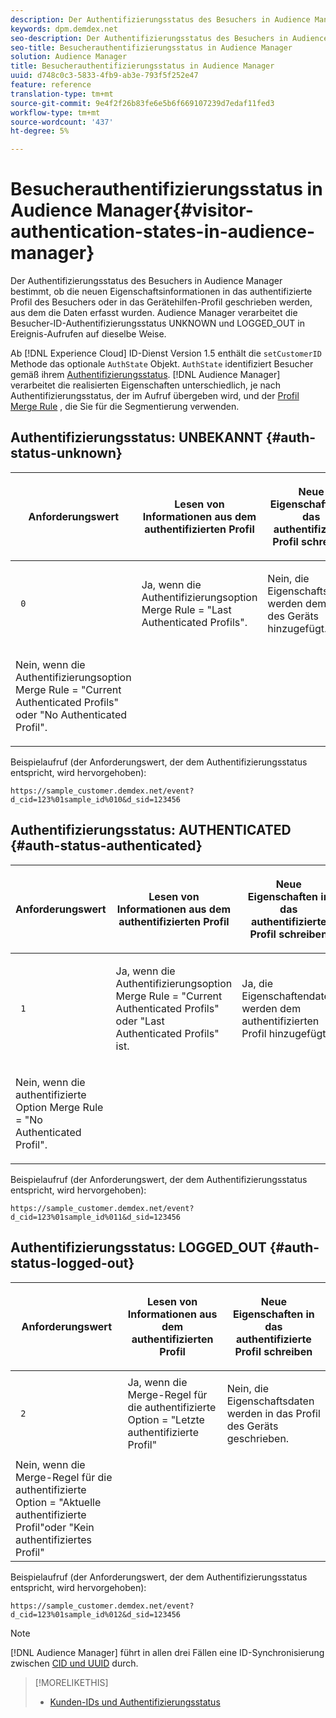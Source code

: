 ```yaml
---
description: Der Authentifizierungsstatus des Besuchers in Audience Manager bestimmt, ob die neuen Eigenschaftsinformationen in das authentifizierte Profil des Besuchers oder in das Gerätehilfen-Profil geschrieben werden, aus dem die Daten erfasst wurden. Audience Manager verarbeitet die Besucher-ID-Authentifizierungsstatus UNKNOWN und LOGGED_OUT in Ereignis-Aufrufen auf dieselbe Weise.
keywords: dpm.demdex.net
seo-description: Der Authentifizierungsstatus des Besuchers in Audience Manager bestimmt, ob die neuen Eigenschaftsinformationen in das authentifizierte Profil des Besuchers oder in das Gerätehilfen-Profil geschrieben werden, aus dem die Daten erfasst wurden. Audience Manager verarbeitet die Besucher-ID-Authentifizierungsstatus UNKNOWN und LOGGED_OUT in Ereignis-Aufrufen auf dieselbe Weise.
seo-title: Besucherauthentifizierungsstatus in Audience Manager
solution: Audience Manager
title: Besucherauthentifizierungsstatus in Audience Manager
uuid: d748c0c3-5833-4fb9-ab3e-793f5f252e47
feature: reference
translation-type: tm+mt
source-git-commit: 9e4f2f26b83fe6e5b6f669107239d7edaf11fed3
workflow-type: tm+mt
source-wordcount: '437'
ht-degree: 5%

---
```



# Besucherauthentifizierungsstatus in Audience Manager{#visitor-authentication-states-in-audience-manager}

Der Authentifizierungsstatus des Besuchers in Audience Manager bestimmt, ob die neuen Eigenschaftsinformationen in das authentifizierte Profil des Besuchers oder in das Gerätehilfen-Profil geschrieben werden, aus dem die Daten erfasst wurden. Audience Manager verarbeitet die Besucher-ID-Authentifizierungsstatus UNKNOWN und LOGGED_OUT in Ereignis-Aufrufen auf dieselbe Weise.

Ab [!DNL Experience Cloud] ID-Dienst Version 1.5 enthält die `setCustomerID` Methode das optionale `AuthState` Objekt. `AuthState` identifiziert Besucher gemäß ihrem [Authentifizierungsstatus](https://docs.adobe.com/content/help/en/id-service/using/reference/authenticated-state.html). [!DNL Audience Manager] verarbeitet die realisierten Eigenschaften unterschiedlich, je nach Authentifizierungsstatus, der im Aufruf übergeben wird, und der [Profil Merge Rule](../features/profile-merge-rules/merge-rules-dashboard.md) , die Sie für die Segmentierung verwenden.

## Authentifizierungsstatus: UNBEKANNT {#auth-status-unknown}

<table id="table_E1EA51533FAE4BBFB338D6F6116BC1F9"> 
 <thead> 
  <tr> 
   <th colname="col1" class="entry"> <p>Anforderungswert </p> </th> 
   <th colname="col2" class="entry"> <p> <b>Lesen</b> von Informationen aus dem authentifizierten Profil </p> </th> 
   <th colname="col3" class="entry"> <p> <b>Neue Eigenschaften in das authentifizierte Profil schreiben</b> </p> </th> 
  </tr> 
 </thead>
 <tbody> 
  <tr> 
   <td colname="col1" morerows="1"> <p> <code> 0 </code> </p> </td> 
   <td colname="col2"> <p>Ja, wenn die Authentifizierungsoption Merge Rule = "Last Authenticated Profils". </p> </td> 
   <td colname="col3" morerows="1"> <p>Nein, die Eigenschaftsdaten werden dem Profil des Geräts hinzugefügt. </p> </td> 
  </tr> 
  <tr> 
   <td colname="col2"> <p>Nein, wenn die Authentifizierungsoption Merge Rule = "Current Authenticated Profils" oder "No Authenticated Profil". </p> </td> 
  </tr> 
 </tbody> 
</table>

Beispielaufruf (der Anforderungswert, der dem Authentifizierungsstatus entspricht, wird hervorgehoben):

`https://sample_customer.demdex.net/event?d_cid=123%01sample_id%010&d_sid=123456`

## Authentifizierungsstatus: AUTHENTICATED {#auth-status-authenticated}

<table id="table_956ABF96024744308F7773E1F96482B7"> 
 <thead> 
  <tr> 
   <th colname="col1" class="entry"> <p>Anforderungswert </p> </th> 
   <th colname="col2" class="entry"> <p> <b>Lesen</b> von Informationen aus dem authentifizierten Profil </p> </th> 
   <th colname="col3" class="entry"> <p> <b>Neue Eigenschaften in das authentifizierte Profil schreiben</b> </p> </th> 
  </tr> 
 </thead>
 <tbody> 
  <tr> 
   <td colname="col1" morerows="1"> <p> <code> 1 </code> </p> </td> 
   <td colname="col2"> <p>Ja, wenn die Authentifizierungsoption Merge Rule = "Current Authenticated Profils" oder "Last Authenticated Profils" ist. </p> </td> 
   <td colname="col3" morerows="1"> <p>Ja, die Eigenschaftendaten werden dem authentifizierten Profil hinzugefügt. </p> </td> 
  </tr> 
  <tr> 
   <td colname="col2"> <p>Nein, wenn die authentifizierte Option Merge Rule = "No Authenticated Profil". </p> </td> 
  </tr> 
 </tbody> 
</table>

Beispielaufruf (der Anforderungswert, der dem Authentifizierungsstatus entspricht, wird hervorgehoben):

`https://sample_customer.demdex.net/event?d_cid=123%01sample_id%011&d_sid=123456`

## Authentifizierungsstatus: LOGGED_OUT {#auth-status-logged-out}

<table id="table_783F0CBB0431482AA49F41468FA65B19"> 
 <thead> 
  <tr> 
   <th colname="col1" class="entry"> <p>Anforderungswert </p> </th> 
   <th colname="col2" class="entry"> <p> <b>Lesen</b> von Informationen aus dem authentifizierten Profil </p> </th> 
   <th colname="col3" class="entry"> <p> <b>Neue Eigenschaften in das authentifizierte Profil schreiben</b> </p> </th> 
  </tr> 
 </thead>
 <tbody> 
  <tr> 
   <td colname="col1" morerows="1"> <p> <code> 2 </code> </p> </td> 
   <td colname="col2"> Ja, wenn die Merge-Regel für die authentifizierte Option = "Letzte authentifizierte Profil" </td> 
   <td colname="col3" morerows="1"> <p>Nein, die Eigenschaftsdaten werden in das Profil des Geräts geschrieben. </p> </td> 
  </tr> 
  <tr> 
   <td colname="col2"> Nein, wenn die Merge-Regel für die authentifizierte Option = "Aktuelle authentifizierte Profil"oder "Kein authentifiziertes Profil" </td> 
  </tr> 
 </tbody> 
</table>

Beispielaufruf (der Anforderungswert, der dem Authentifizierungsstatus entspricht, wird hervorgehoben):

`https://sample_customer.demdex.net/event?d_cid=123%01sample_id%012&d_sid=123456`

>[!NOTE]
>
>[!DNL Audience Manager] führt in allen drei Fällen eine ID-Synchronisierung zwischen [CID und UUID](../reference/ids-in-aam.md) durch.

>[!MORELIKETHIS]
>
>* [Kunden-IDs und Authentifizierungsstatus](https://docs.adobe.com/content/help/en/id-service/using/reference/authenticated-state.html)

